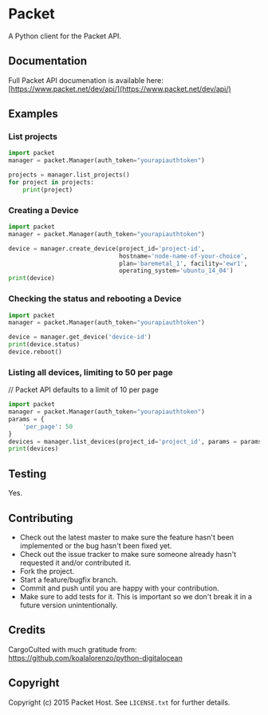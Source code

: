 Packet
======

A Python client for the Packet API.

Documentation
-------------
Full Packet API documenation is available here:
[https://www.packet.net/dev/api/](https://www.packet.net/dev/api/)

Examples
--------
### List projects

```python
import packet 
manager = packet.Manager(auth_token="yourapiauthtoken")

projects = manager.list_projects()
for project in projects:
    print(project)
```

### Creating a Device

```python
import packet 
manager = packet.Manager(auth_token="yourapiauthtoken")

device = manager.create_device(project_id='project-id',
                               hostname='node-name-of-your-choice',
                               plan='baremetal_1', facility='ewr1',
                               operating_system='ubuntu_14_04')
print(device)
```

### Checking the status and rebooting a Device

```python
import packet 
manager = packet.Manager(auth_token="yourapiauthtoken")

device = manager.get_device('device-id')
print(device.status)
device.reboot()
```

### Listing all devices, limiting to 50 per page

// Packet API defaults to a limit of 10 per page

```python
import packet
manager = packet.Manager(auth_token="yourapiauthtoken")
params = {
    'per_page': 50
}
devices = manager.list_devices(project_id='project_id', params = params)
print(devices)
```

Testing
-------

Yes.

Contributing
------------

* Check out the latest master to make sure the feature hasn't been implemented or the bug hasn't been fixed yet.
* Check out the issue tracker to make sure someone already hasn't requested it and/or contributed it.
* Fork the project.
* Start a feature/bugfix branch.
* Commit and push until you are happy with your contribution.
* Make sure to add tests for it. This is important so we don't break it in a future version unintentionally.

Credits
-------

CargoCulted with much gratitude from:
https://github.com/koalalorenzo/python-digitalocean

Copyright
---------

Copyright (c) 2015 Packet Host. See `LICENSE.txt` for further details.
